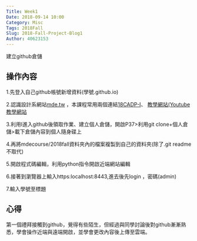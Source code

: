 ```yaml
---
Title: Week1
Date: 2018-09-14 10:00
Category: Misc
Tags: 2018Fall
Slug: 2018-Fall-Project-Blog1
Author: 40623153
---
```


建立github倉儲

<!-- PELICAN_END_SUMMARY -->

操作內容
----

1.先登入自己github帳號新增資料(學號.github.io)

2.認識設計系網站[mde.tw](http://mde.tw/#/) ，本課程常用兩個連結[18CADP-I](http://mde.tw/cadp2018/content/index.html)、 [教學網站(Youtube教學網站](https://www.youtube.com/channel/UCJ0Ye3mhMApH0yxAcwCXs5g)

3.利用I進入github後領取作業、建立個人倉儲，開啟P37>利用git clone+個人倉儲>載下倉儲內容到個人隨身碟上

4.再將mdecourse/2018fall資料夾內的檔案複製到自己的資料夾(除了.git readme不取代)

5.開啟程式碼編輯，利用python指令開啟近端網站編輯

6.接著到瀏覽器上輸入https:localhost:8443,進去後先login ，密碼(admin)

7.輸入學號至標題


[cp github 倉儲]: https://github.com/mdecourse/cp2018
[cp 課程網站]: https://mdecourse.github.io/cp2018/

心得
----

第一個禮拜接觸到github，覺得有些陌生，但經過與同學討論後對github漸漸熟悉，學會操作近端與遠端開啟，並學會更改內容後上傳至雲端。

